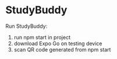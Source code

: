 # StudyBuddy

Run StudyBuddy:
1. run npm start in project
2. download Expo Go on testing device
3. scan QR code generated from npm start
